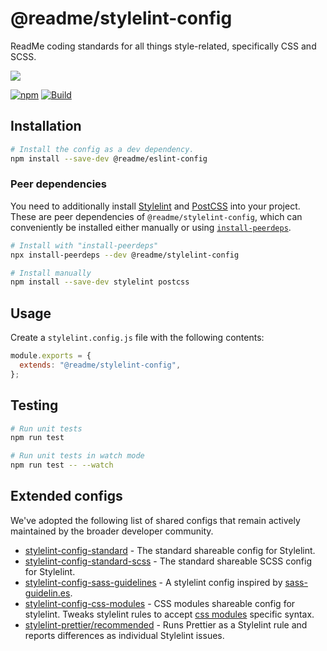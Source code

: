 # @readme/stylelint-config

ReadMe coding standards for all things style-related, specifically CSS and SCSS.

[![](https://d3vv6lp55qjaqc.cloudfront.net/items/1M3C3j0I0s0j3T362344/Untitled-2.png)](https://readme.io)

[![npm](https://img.shields.io/npm/v/@readme/stylelint-config)](https://npm.im/@readme/stylelint-config) [![Build](https://github.com/readmeio/standards/workflows/CI/badge.svg)](https://github.com/readmeio/standards)

## Installation

```sh
# Install the config as a dev dependency.
npm install --save-dev @readme/eslint-config
```

### Peer dependencies

You need to additionally install [Stylelint](https://www.npmjs.com/package/stylelint) and [PostCSS](https://www.npmjs.com/package/postcss) into your project. These are peer dependencies of `@readme/stylelint-config`, which can conveniently be installed either manually or using [`install-peerdeps`](https://www.npmjs.com/package/install-peerdeps).

```sh
# Install with "install-peerdeps"
npx install-peerdeps --dev @readme/stylelint-config
```

```sh
# Install manually
npm install --save-dev stylelint postcss
```

## Usage

Create a `stylelint.config.js` file with the following contents:

```js
module.exports = {
  extends: "@readme/stylelint-config",
};
```

## Testing

```sh
# Run unit tests
npm run test
```

```sh
# Run unit tests in watch mode
npm run test -- --watch
```

## Extended configs

We've adopted the following list of shared configs that remain actively maintained by the broader developer community.

- [stylelint-config-standard](https://github.com/stylelint/stylelint-config-standard) - The standard shareable config for Stylelint.
- [stylelint-config-standard-scss](https://github.com/stylelint-scss/stylelint-config-standard-scss) - The standard shareable SCSS config for Stylelint.
- [stylelint-config-sass-guidelines](https://github.com/bjankord/stylelint-config-sass-guidelines) - A stylelint config inspired by [sass-guidelin.es](https://sass-guidelin.es/).
- [stylelint-config-css-modules](https://github.com/pascalduez/stylelint-config-css-modules) - CSS modules shareable config for stylelint. Tweaks stylelint rules to accept [css modules](https://github.com/css-modules/css-modules) specific syntax.
- [stylelint-prettier/recommended](https://github.com/prettier/stylelint-prettier) - Runs Prettier as a Stylelint rule and reports differences as individual Stylelint issues.
